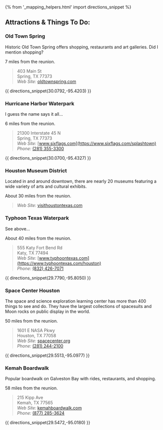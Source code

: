 {% from '_mapping_helpers.html' import directions_snippet %}

## Attractions & Things To Do: 

### Old Town Spring

Historic Old Town Spring offers shopping, restaurants and art galleries. 
Did I mention shopping? 

7 miles from the reunion.

> 403 Main St  
> Spring, TX 77373  
> *Web Site:* [oldtownspring.com](http://oldtownspring.com)

{{ directions_snippet(30.0792,-95.4203) }} 

### Hurricane Harbor Waterpark

I guess the name says it all...

6 miles from the reunion.

> 21300 Interstate 45 N  
> Spring, TX 77373  
> *Web Site:* [www.sixflags.com](https://www.sixflags.com/splashtown)  
> *Phone:* [(281) 355-3300](tel:+12813553300)

{{ directions_snippet(30.0700,-95.4327) }} 


### Houston Museum District

Located in and around downtown, there are nearly 20 museums featuring a wide variety
of arts and cultural exhibits.

About 30 miles from the reunion.

> *Web Site:* [visithoustontexas.com](https://www.visithoustontexas.com/about-houston/neighborhoods/museum-district/)

### Typhoon Texas Waterpark

See above...

About 40 miles from the reunion.

> 555 Katy Fort Bend Rd  
> Katy, TX 77494  
> *Web Site:* [www.typhoontexas.com](https://www.typhoontexas.com/houston)  
> *Phone:* [(832) 426-7071](tel:+18324267071)

{{ directions_snippet(29.7790,-95.8050) }} 

### Space Center Houston

The space and science exploration learning center has more than 400 things to see and do. 
They have the largest collections of spacesuits and Moon rocks 
on public display in the world.

50 miles from the reunion.

> 1601 E NASA Pkwy  
> Houston, TX 77058  
> *Web Site:* [spacecenter.org](http://spacecenter.org)  
> *Phone:* [(281) 244-2100](tel:+12812442100)

{{ directions_snippet(29.5513,-95.0977) }} 

### Kemah Boardwalk

Popular boardwalk on Galveston Bay with rides, restaurants, and shopping.

58 miles from the reunion.

> 215 Kipp Ave  
> Kemah, TX 77565  
> *Web Site:* [kemahboardwalk.com](http://kemahboardwalk.com)  
> *Phone:* [(877) 285-3624](tel:+18772853624)

{{ directions_snippet(29.5472,-95.0180) }} 
